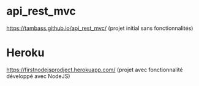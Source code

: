 # api_rest_mvc
https://tambass.github.io/api_rest_mvc/ (projet initial sans fonctionnalités)
# Heroku
https://firstnodejsprodject.herokuapp.com/ (projet avec fonctionnalité développé avec NodeJS)
